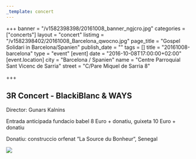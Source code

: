 ```yaml
---
_template: concert
---
```



+++
banner = "/v1582398398/20161008_banner_ngjcro.jpg"
categories = ["concerts"]
layout = "concert"
listimg = "/v1582398402/20161008_Barcelona_qwocno.jpg"
page_title = "Gospel Solidari in Barcelona/Spanien"
publish_date = ""
tags = []
title = "20161008-barcelona"
type = "event"
[event]
date = "2016-10-08T17:00:00+02:00"
[event.location]
city = "Barcelona / Spanien"
name = "Centre Parroquial Sant Vicenc de Sarria"
street = "C/Pare Miquel de Sarria 8"

+++
## 3R Concert - BlackiBlanc & WAYS

Director: Gunars Kalnins

Entrada anticipada fundacio babel 8 Euro + donatiu, guixeta 10 Euro + donatiu

Donatiu: construccio orfenat “La Source du Bonheur“, Senegal

![](https://res.cloudinary.com/ways-choir/image/upload/v1581264592/E94520A9-7465-41E2-B1F0-D6EA89BA441A.jpg)
